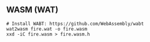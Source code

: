 ## WASM (WAT)

```
# Install WABT: https://github.com/WebAssembly/wabt
wat2wasm fire.wat -o fire.wasm
xxd -iC fire.wasm > fire.wasm.h
```
